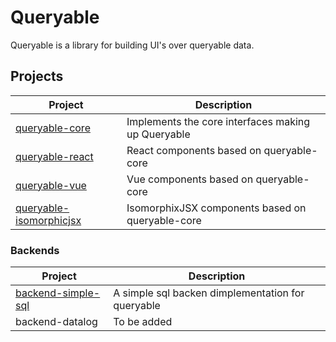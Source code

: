 # Queryable

Queryable is a library for building UI's over queryable data.


## Projects

Project                 | Description
-------                 | -----------
[queryable-core](./packages/queryable-core)          | Implements the core interfaces making up Queryable
[queryable-react](./packages/queryable-react)         | React components based on queryable-core
[queryable-vue](./packages/queryable-vue)           | Vue components based on queryable-core
[queryable-isomorphicjsx](./packages/queryable-isomorphicjsx) | IsomorphixJSX components based on queryable-core

### Backends

Project            | Description
-------            | -----------
[backend-simple-sql](./packages/backend-simple-sql) | A simple sql backen dimplementation for queryable
backend-datalog    | To be added
